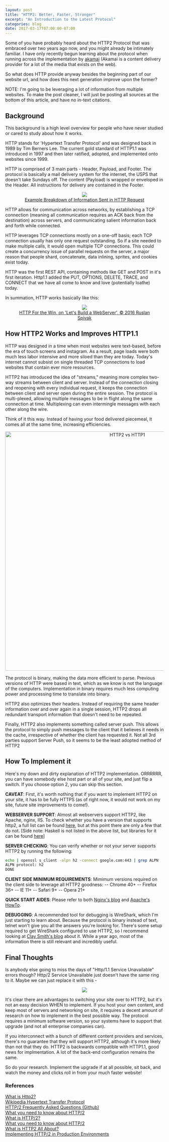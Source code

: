 ```yaml
---
layout: post
title: "HTTP2: Better, Faster, Stronger"
excerpt: "An Introduction to the Latest Protocol"
categories: blog
date: 2017-03-17T07:00:00-07:00
---
```


Some of you have probably heard about the HTTP2 Protocol that was embraced over two years ago now, and you might already be intimately familiar.  I have only recently begun learning about the protocol when running across the implementation by <a href="https://http2.akamai.com/">akamai</a> (Akamai is a content delivery provider for a lot of the media that exists on the web).

So what does HTTP provide anyway besides the beginning part of our website url, and how does this next generation improve upon the former?  

NOTE: I'm going to be leveraging a lot of information from multiple websites.  To make the post cleaner, I will just be posting all sources at the bottom of this article, and have no in-text citations.

<h2>Background </h2>

This background is a high level overview for people who have never studied or cared to study about how it works.

HTTP stands for 'Hypertext Transfer Protocol' and was designed back in 1989 by Tim Berners Lee.  The current gold standard of HTTP1.1 was introduced in 1997 and then later ratified, adopted, and implemented onto websites since 1999.

HTTP is comprised of 3 main parts - Header, Payload, and Footer.  The protocol is basically a mail delivery system for the internet, the USPS that doesn't take Sundays off.  The content (Payload) is wrapped or enveloped in the Header.  All instructions for delivery are contained in the Footer.  

<center><figure>
   <img src="http://s.hswstatic.com/gif/question525-packet-250x150.gif">
   <figcaption><a href="http://s.hswstatic.com/gif/question525-packet-250x150.gif">Example Breakdown of Information Sent in HTTP Request</a></figcaption>
</figure></center>

HTTP allows for communication across networks, by establishing a TCP connection (meaning all communication requires an ACK back from the destination) across servers, and communicating salient information back and forth while connected.

HTTP leverages TCP connections mostly on a one-off basis; each TCP connection usually has only one request outstanding.  So if a site needed to make multiple calls, it would open multiple TCP connections.  This could create a concurrency issue of parallel requests on the server, a major reason that people shard, concatenate, data inlining, sprites, and cookies exist today.

HTTP was the first REST API, containing methods like GET and POST in it's first iteration.  Http1.1 added the PUT, OPTIONS, DELETE, TRACE, and CONNECT that we have all come to know and love (potentially loathe) today.

In summation, HTTP works basically like this:

<center><figure>
    <img src="https://ruslanspivak.com/lsbaws-part1/LSBAWS_HTTP_request_response.png">
    <figcaption><a href="https://ruslanspivak.com/lsbaws-part1">HTTP For the Win, on 'Let's Build a WebServer', © 2016 Ruslan Spivak</a></figcaption>
</figure></center>

<h2>How HTTP2 Works and Improves HTTP1.1</h2>

HTTP was designed in a time when most websites were text-based, before the era of touch screens and instagram.  As a result, page loads were both much less labor intensive and more siloed than they are today.  Today's internet cannot subsist on single threaded TCP connections to load websites that contain ever more resources.

HTTP2 has introduced the idea of "streams," meaning more complex two-way streams between client and server.  Instead of the connection closing and reopening with every individual request, it keeps the connection between client and server open during the entire session.  The protocol is multi-plexed, allowing multiple messages to be in flight along the same connection at time.  Multiplexing can even intermingle messages with each other along the wire.

Think of it this way.  Instead of having your food delivered piecemeal, it comes all at the same time, increasing efficiencies.

<p><center><a href='https://kinsta.com/learn/what-is-http2/'><img src='https://kinsta.com/wp-content/themes/kinsta/images/learn/what-is-http2/http1_vs_http2_2_both.png' alt='HTTP2 vs HTTP1' width='760' border='0' /></a></center></p>

The protocol is binary, making the data more efficient to parse.  Previous versions of HTTP were based in text, which as we know is not the language of the computers.  Implementation in binary requires much less computing power and processing time to translate into binary.

HTTP2 also optimizes their headers.  Instead of requiring the same header information over and over again in a single session, HTTP2 drops all redundant transport information that doesn't need to be repeated.

Finally, HTTP2 also implements something called server push. This allows the protocol to simply push messages to the client that it believes it needs in the cache, irrespective of whether the client has requested it.  Not all 3rd parties support Server Push, so it seems to be the least adopted method of HTTP2

<h2>How To Implement it</h2>

Here's my down and dirty explanation of HTTP2 implementation.  ORRRRRR, you can have somebody else host part or all of your site, and just flip a switch.  If you choose option 2, you can skip this section.

<b>CAVEAT</b>: First, it's worth nothing that if you want to implement HTTP2 on your site, it has to be fully HTTPS (as of right now, it would not work on my site, future site improvements to come!).

<b>WEBSERVER SUPPORT</b>: Almost all webservers support HTTP2, like Apache, nginx, IIS.  To check whether you have a version that supports http2, a full list can be found <a href="https://github.com/http2/http2-spec/wiki/Implementations">here</a>, but at this point there are only a few that do not.  [Side note: Haskell is not listed in the above list, but libraries for it can be found <a href="https://hackage.haskell.org/package/http2">here</a>]

<b>SERVER CHECKING</b>: You can verify whether or not your server supports HTTP2 by running the following:

```bash
echo | openssl s_client -alpn h2 -connect google.com:443 | grep ALPN
ALPN protocol: h2
DONE
```

<b>CLIENT SIDE MINIMUM REQUIREMENTS</b>: Mimimum versions required on the client side to leverage all HTTP2 goodness:
-- Chrome 40+
-- Firefox 36+
-- IE 11+
-- Safari 9+
-- Opera 21+

<b>QUICK START AIDES</b>: Please refer to both <a href="https://www.nginx.com/blog/nginx-1-9-5/">Nginx's blog</a> and <a href="https://httpd.apache.org/docs/2.4/howto/http2.html">Apache's HowTo</a>.

<b>DEBUGGING</b>: A recommended tool for debugging is WireShark, which I'm just starting to learn about.  Because the protocol is binary instead of text, telnet won't give you all the answers you're looking for.  There's some setup required to get WireShark configured to use HTTP2, so I recommend looking at <a href="https://blog.newrelic.com/2016/02/17/http2-production/">Clay Smith's blog</a> about it.  While a year ago, most of the information there is still relevant and incredibly useful.

<h2>Final Thoughts</h2>
Is anybody else going to miss the days of "Http/1.1 Service Unavailable" errors though?  Http/2 Service Unavailable just doesn't have the same ring to it.  Maybe we can just replace it with this -
<center><figure>
    <img src="http://cdn2.holytaco.com/wp-content/uploads/images/2009/12/2030539771_20a9a1ca81_o.jpg">
    <figcaption><a href="http://cdn2.holytaco.com/wp-content/uploads/images/2009/12/2030539771_20a9a1ca81_o.jpg"></a></figcaption>
</figure></center>
It's clear there are advantages to switching your site over to HTTP2, but it's not an easy decision WHEN to implement.  If you host your own content, and keep most of servers and networking on site, it requires a decent amount of research on how to implement in the best possible way.  The protocol requires a minimum software version, so your systems have to support that upgrade (and not all enterprise companies can).  

If you interconnect with a bunch of different content providers and services, there's no guarantee that they will support HTTP2, although it's more likely than not that they do.  HTTP2 is backwards compatible with HTTP1.1, good news for implmentation. A lot of the back-end configuration remains the same.

So do your research.  Implement the upgrade if at all possible, sit back, and watch the money and clicks roll in from your much faster website!


<h3>References</h3>
<a href="https://kinsta.com/learn/what-is-http2/">What is Http2?</a><br>
<a href="https://en.wikipedia.org/wiki/Hypertext_Transfer_Protocol">Wikipedia Hypertext Transfer Protocol</a><br>
<a href="https://http2.github.io/faq/">HTTP/2 Frequently Asked Questions (Github)</a><br>
<a href="https://medium.com/the-web-crunch-publication/what-you-need-to-know-about-http-2-ab4a6f3bf468#.bdohe36ug">What you need to know about HTTP/2</a><br>
<a href="https://blog.stackpath.com/glossary/http2/">What is HTTP/2?</a><br>
<a href="https://www.engadget.com/2015/02/24/what-you-need-to-know-about-http-2/">What you need to know about HTTP/2</a><br>
<a href="https://auth0.com/blog/what-is-http2-all-about/">What is HTTP2 All About?</a><br>
<a href="https://blog.newrelic.com/2016/02/17/http2-production/">Implementing HTTP/2 in Production Environments</a><br>
